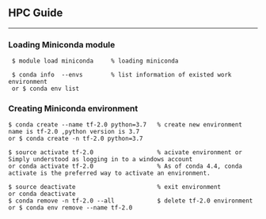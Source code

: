 ## HPC Guide
---
### Loading Miniconda module

     $ module load miniconda     % loading miniconda

     $ conda info  --envs        % list information of existed work environment
     or $ conda env list


### Creating Miniconda environment

    $ conda create --name tf-2.0 python=3.7   % create new environment name is tf-2.0 ,python version is 3.7
    or $ conda create -n tf-2.0 python=3.7   

    $ source activate tf-2.0                  % acivate environment or Simply understood as logging in to a windows account
    or conda activate tf-2.0                  % As of conda 4.4, conda activate is the preferred way to activate an environment.

    $ source deactivate                       % exit environment
    or conda deactivate
    $ conda remove -n tf-2.0 --all            $ delete tf-2.0 environment
    or $ conda env remove --name tf-2.0

### 
